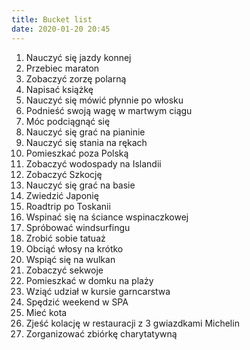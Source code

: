 ```yaml
---
title: Bucket list
date: 2020-01-20 20:45
---
```


1. Nauczyć się jazdy konnej
2. Przebiec maraton
3. Zobaczyć zorzę polarną
4. Napisać książkę
5. Nauczyć się mówić płynnie po włosku
6. Podnieść swoją wagę w martwym ciągu
7. Móc podciągnąć się
8. Nauczyć się grać na pianinie
9. Nauczyć się stania na rękach
10. Pomieszkać poza Polską
11. Zobaczyć wodospady na Islandii
12. Zobaczyć Szkocję
13. Nauczyć się grać na basie
14. Zwiedzić Japonię
15. Roadtrip po Toskanii
16. Wspinać się na ściance wspinaczkowej
17. Spróbować windsurfingu
18. Zrobić sobie tatuaż
19. Obciąć włosy na krótko
20. Wspiąć się na wulkan
21. Zobaczyć sekwoje
22. Pomieszkać w domku na plaży
23. Wziąć udział w kursie garncarstwa
24. Spędzić weekend w SPA
25. Mieć kota
26. Zjeść kolację w restauracji z 3 gwiazdkami Michelin 
27. Zorganizować zbiórkę charytatywną